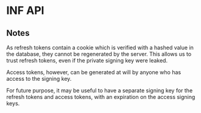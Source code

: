 # INF API

## Notes

As refresh tokens contain a cookie which is verified with 
a hashed value in the database, they cannot be regenerated by the server.
This allows us to trust refresh tokens, 
even if the private signing key were leaked.

Access tokens, however, can be generated at will by 
anyone who has access to the signing key.

For future purpose, it may be useful to have a separate 
signing key for the refresh tokens and access tokens,
with an expiration on the access signing keys.
